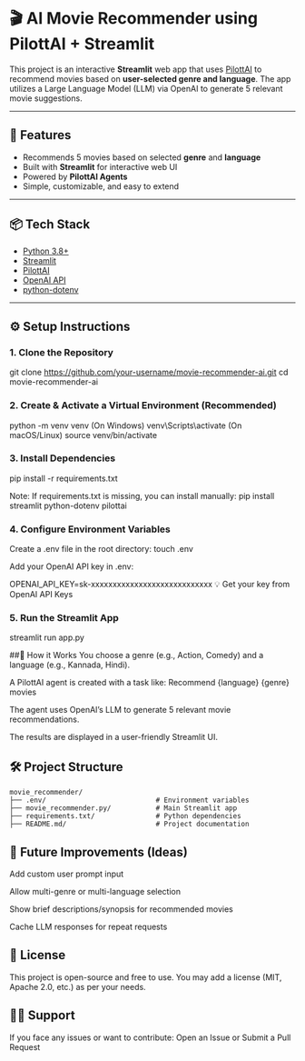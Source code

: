 # 🎬 AI Movie Recommender using PilottAI + Streamlit

This project is an interactive **Streamlit** web app that uses [PilottAI](https://pilottai.com/) to recommend movies based on **user-selected genre and language**. The app utilizes a Large Language Model (LLM) via OpenAI to generate 5 relevant movie suggestions.

---

## 🚀 Features

- Recommends 5 movies based on selected **genre** and **language**
- Built with **Streamlit** for interactive web UI
- Powered by **PilottAI Agents**
- Simple, customizable, and easy to extend

---

## 📦 Tech Stack

- [Python 3.8+](https://www.python.org/)
- [Streamlit](https://streamlit.io/)
- [PilottAI](https://pilottai.com/)
- [OpenAI API](https://platform.openai.com/)
- [python-dotenv](https://pypi.org/project/python-dotenv/)

---

## ⚙️ Setup Instructions

### 1. Clone the Repository

git clone https://github.com/your-username/movie-recommender-ai.git
cd movie-recommender-ai

### 2. Create & Activate a Virtual Environment (Recommended)

python -m venv venv (On Windows)
venv\Scripts\activate (On macOS/Linux)
source venv/bin/activate

### 3. Install Dependencies

pip install -r requirements.txt

Note: If requirements.txt is missing, you can install manually:
pip install streamlit python-dotenv pilottai

### 4. Configure Environment Variables
Create a .env file in the root directory:
touch .env

Add your OpenAI API key in .env:

OPENAI_API_KEY=sk-xxxxxxxxxxxxxxxxxxxxxxxxxxxx
💡 Get your key from OpenAI API Keys

### 5. Run the Streamlit App

streamlit run app.py

##🧠 How it Works
You choose a genre (e.g., Action, Comedy) and a language (e.g., Kannada, Hindi).

A PilottAI agent is created with a task like:
Recommend {language} {genre} movies

The agent uses OpenAI’s LLM to generate 5 relevant movie recommendations.

The results are displayed in a user-friendly Streamlit UI.

## 🛠️ Project Structure

```
movie_recommender/
├── .env/                           # Environment variables
├── movie_recommender.py/           # Main Streamlit app
├── requirements.txt/               # Python dependencies
├── README.md/                      # Project documentation
```

## 🧩 Future Improvements (Ideas)
Add custom user prompt input

Allow multi-genre or multi-language selection

Show brief descriptions/synopsis for recommended movies

Cache LLM responses for repeat requests

## 📝 License
This project is open-source and free to use. You may add a license (MIT, Apache 2.0, etc.) as per your needs.

## 🙋‍♂️ Support
If you face any issues or want to contribute:
Open an Issue or Submit a Pull Request
